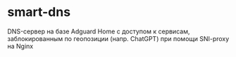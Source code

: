 # smart-dns
DNS-сервер на базе Adguard Home с доступом к сервисам, заблокированным по геопозиции (напр. ChatGPT) при помощи SNI-proxy на Nginx
